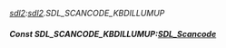 _[sdl2](../../modules/sdl2/sdl2-module.md):[sdl2](../../modules/sdl2/sdl2-module.md).SDL\_SCANCODE\_KBDILLUMUP_
##### Const SDL\_SCANCODE\_KBDILLUMUP:[SDL_Scancode](../../modules/sdl2/sdl2-sdl_scancode.md)
